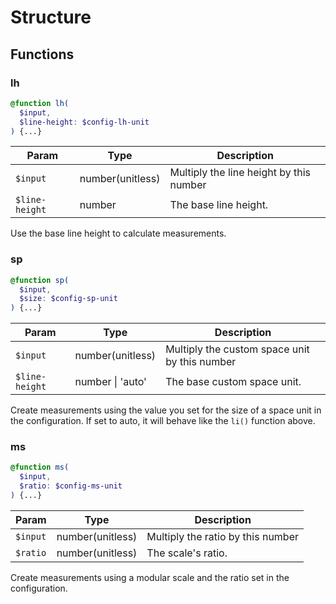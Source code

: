 # Structure

## Functions

### lh
```scss
@function lh(
  $input,
  $line-height: $config-lh-unit
) {...}
```
| Param | Type | Description |
| --- | --- | --- |
| `$input` | number(unitless) | Multiply the line height by this number |
| `$line-height` | number | The base line height. |

Use the base line height to calculate measurements.

### sp
```scss
@function sp(
  $input,
  $size: $config-sp-unit
) {...}
```
| Param | Type | Description |
| --- | --- | --- |
| `$input` | number(unitless) | Multiply the custom space unit by this number |
| `$line-height` | number \| 'auto' | The base custom space unit. |

Create measurements using the value you set for the size of a space unit in the configuration. If set to auto, it will behave like the `li()` function above.

### ms
```scss
@function ms(
  $input,
  $ratio: $config-ms-unit
) {...}
```
| Param | Type | Description |
| --- | --- | --- |
| `$input` | number(unitless) | Multiply the ratio by this number |
| `$ratio` | number(unitless) | The scale's ratio. |

Create measurements using a modular scale and the ratio set in the configuration.
